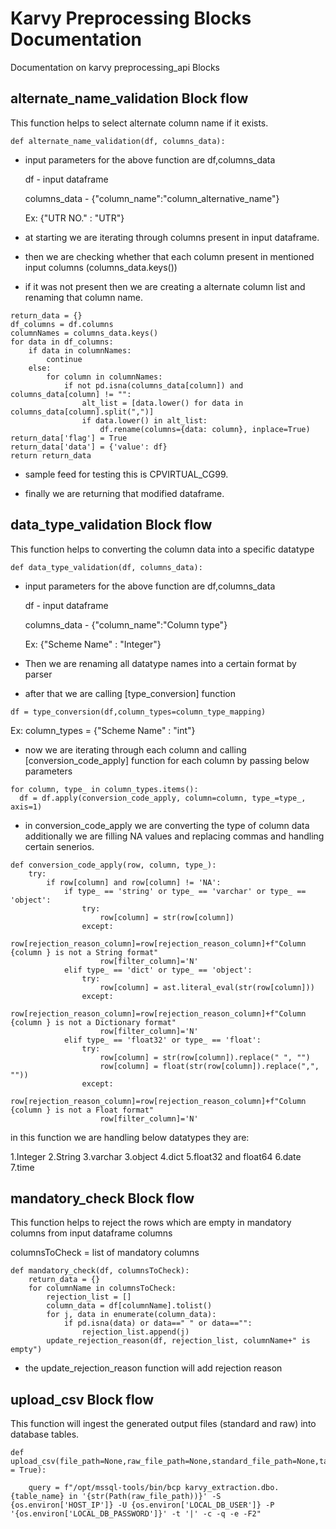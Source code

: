 # Karvy Preprocessing Blocks Documentation

Documentation on karvy preprocessing_api Blocks

## alternate_name_validation Block flow

This function helps to select alternate column name if it exists.

```
def alternate_name_validation(df, columns_data):
```
  
  * input parameters for the above function are df,columns_data
  
    df - input dataframe
    
    columns_data - {"column_name":"column_alternative_name"}
    
    Ex: {"UTR NO." : "UTR"}
 
  * at starting we are iterating through columns present in input dataframe.
  
  * then we are checking whether that each column present in mentioned input columns (columns_data.keys())
  
  * if it was not present then we are creating a alternate column list and renaming that column name.
  
  ```
  return_data = {}
  df_columns = df.columns
  columnNames = columns_data.keys()
  for data in df_columns:
      if data in columnNames:
          continue
      else:
          for column in columnNames:
              if not pd.isna(columns_data[column]) and columns_data[column] != "":
                  alt_list = [data.lower() for data in columns_data[column].split(",")]
                  if data.lower() in alt_list:
                      df.rename(columns={data: column}, inplace=True)
  return_data['flag'] = True
  return_data['data'] = {'value': df}
  return return_data
  
  ```
  * sample feed for testing this is CPVIRTUAL_CG99.
  
  * finally we are returning that modified dataframe.
  
## data_type_validation Block flow

This function helps to converting the column data into a specific datatype

```
def data_type_validation(df, columns_data):
```

* input parameters for the above function are df,columns_data
  
    df - input dataframe
    
    columns_data - {"column_name":"Column type"}
    
    Ex: {"Scheme Name" : "Integer"}
* Then we are renaming all datatype names into a certain format by parser

* after that we are calling [type_conversion] function

```
df = type_conversion(df,column_types=column_type_mapping)
```
Ex: column_types = {"Scheme Name" : "int"}

* now we are iterating through each column and calling [conversion_code_apply] function for each column by passing below parameters

```
for column, type_ in column_types.items():
  df = df.apply(conversion_code_apply, column=column, type_=type_, axis=1)
```

* in conversion_code_apply we are converting the type of column data additionally we are filling NA values and replacing commas and handling certain senerios.

```
def conversion_code_apply(row, column, type_):
    try:
        if row[column] and row[column] != 'NA':
            if type_ == 'string' or type_ == 'varchar' or type_ == 'object':
                try:
                    row[column] = str(row[column])
                except:
                    row[rejection_reason_column]=row[rejection_reason_column]+f"Column {column } is not a String format"
                    row[filter_column]='N'
            elif type_ == 'dict' or type_ == 'object':
                try:
                    row[column] = ast.literal_eval(str(row[column]))
                except:
                    row[rejection_reason_column]=row[rejection_reason_column]+f"Column {column } is not a Dictionary format"
                    row[filter_column]='N'
            elif type_ == 'float32' or type_ == 'float':
                try:
                    row[column] = str(row[column]).replace(" ", "")
                    row[column] = float(str(row[column]).replace(",", ""))
                except:
                    row[rejection_reason_column]=row[rejection_reason_column]+f"Column {column } is not a Float format"
                    row[filter_column]='N'
```

 in this function we are handling below datatypes they are:
  
  1.Integer
  2.String
  3.varchar
  3.object
  4.dict
  5.float32 and float64
  6.date
  7.time
  
## mandatory_check Block flow

This function helps to reject the rows which are empty in mandatory columns from input dataframe columns

columnsToCheck = list of mandatory columns

```
def mandatory_check(df, columnsToCheck):
    return_data = {}
    for columnName in columnsToCheck:
        rejection_list = []
        column_data = df[columnName].tolist()
        for j, data in enumerate(column_data):
            if pd.isna(data) or data==" " or data=="":
                rejection_list.append(j)
        update_rejection_reason(df, rejection_list, columnName+" is empty")
```
* the update_rejection_reason function will add rejection reason

## upload_csv Block flow

This function will ingest the generated output files (standard and raw) into database tables.

```
def upload_csv(file_path=None,raw_file_path=None,standard_file_path=None,table_name=None,type_=None,rejected_file_path=None,ingest = True):

    query = f"/opt/mssql-tools/bin/bcp karvy_extraction.dbo.{table_name} in '{str(Path(raw_file_path))}' -S {os.environ['HOST_IP']} -U {os.environ['LOCAL_DB_USER']} -P '{os.environ['LOCAL_DB_PASSWORD']}' -t '|' -c -q -e -F2"

```

